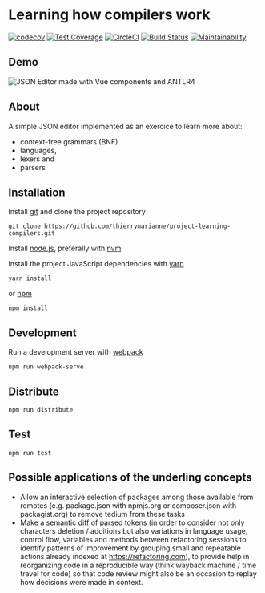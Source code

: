 # Learning how compilers work

[![codecov](https://codecov.io/gh/thierrymarianne/project-learning-compilers/branch/master/graph/badge.svg)](https://codecov.io/gh/thierrymarianne/project-learning-compilers)
[![Test Coverage](https://api.codeclimate.com/v1/badges/6d36175eb27c5a4e66cd/test_coverage)](https://codeclimate.com/github/thierrymarianne/project-learning-compilers/test_coverage)
[![CircleCI](https://circleci.com/gh/thierrymarianne/learning-compilation-principles.svg?style=svg)](https://circleci.com/gh/thierrymarianne/learning-compilation-principles)
[![Build Status](https://travis-ci.org/thierrymarianne/learning-compilation-principles?branch=master)](https://travis-ci.org/thierrymarianne/learning-compilation-principles)
[![Maintainability](https://api.codeclimate.com/v1/badges/6d36175eb27c5a4e66cd/maintainability)](https://codeclimate.com/github/thierrymarianne/project-learning-compilers/maintainability)

## Demo

![JSON Editor made with Vue components and ANTLR4](https://thierry.marianne.io/compilers/compilers-principles-techniques-and-tools.gif)

## About

A simple JSON editor implemented as an exercice
to learn more about:
 - context-free grammars (BNF)
 - languages,
 - lexers and
 - parsers

## Installation

Install [git](https://git-scm.org) and clone the project repository

```
git clone https://github.com/thierrymarianne/project-learning-compilers.git
```

Install [node.js](https://nodejs.org), 
preferally with [nvm](https://github.com/creationix/nvm)

Install the project JavaScript dependencies with [yarn](https://yarnpkg.com/en/docs/install#mac-stable) 

```
yarn install
```

or [npm](https://nodejs.org/en/download/)

```
npm install
```
## Development

Run a development server with [webpack](https://webpack.js.org/)

```
npm run webpack-serve
```

## Distribute

```
npm run distribute
```

## Test

```
npm run test
```

## Possible applications of the underling concepts 

 - Allow an interactive selection of packages among those available from remotes
 (e.g. package.json with npmjs.org or composer.json with packagist.org) to remove tedium 
 from these tasks
 - Make a semantic diff of parsed tokens (in order to consider not only characters deletion / 
 additions but also variations in language usage, control flow, variables and methods between
 refactoring sessions to identify patterns of improvement by grouping small and repeatable
 actions already indexed at https://refactoring.com), to provide help in reorganizing code in a
 reproducible way (think wayback machine / time travel for code) so that code review might also
 be an occasion to replay how decisions were made in context.

